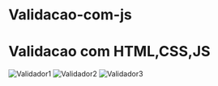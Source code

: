 # Validacao-com-js

# Validacao com HTML,CSS,JS
![Validador1](https://user-images.githubusercontent.com/69199906/117720938-48933e80-b1ad-11eb-8acc-8a73c77b4ac9.png)
![Validador2](https://user-images.githubusercontent.com/69199906/117720963-4df08900-b1ad-11eb-8342-9cf702077382.png)
![Validador3](https://user-images.githubusercontent.com/69199906/117720975-50eb7980-b1ad-11eb-87b4-6657c7fb504a.png)
